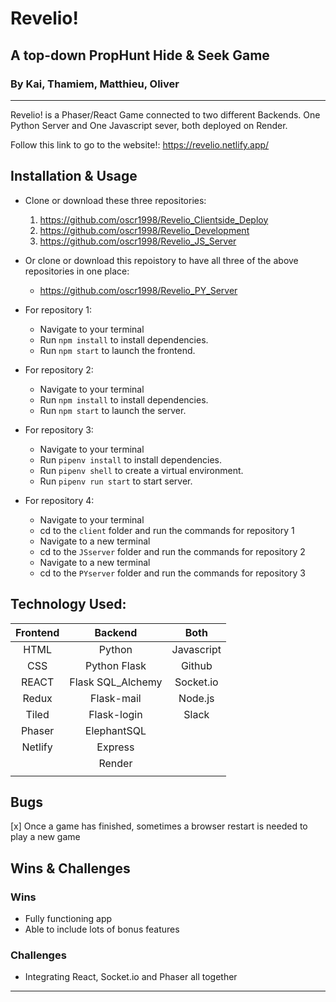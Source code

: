 # Revelio!
## A top-down PropHunt Hide & Seek Game
### By Kai, Thamiem, Matthieu, Oliver
---
Revelio! is a Phaser/React Game connected to two different Backends. One Python Server and One Javascript sever, both deployed on Render.

Follow this link to go to the website!: https://revelio.netlify.app/

## Installation & Usage

- Clone or download these three repositories:
    1. https://github.com/oscr1998/Revelio_Clientside_Deploy
    2. https://github.com/oscr1998/Revelio_Development
    3. https://github.com/oscr1998/Revelio_JS_Server

- Or clone or download this repoistory to have all three of the above repositories in one place:
    - https://github.com/oscr1998/Revelio_PY_Server

- For repository 1:
    - Navigate to your terminal
    - Run `npm install` to install dependencies.
    - Run `npm start` to launch the frontend.
- For repository 2:
    - Navigate to your terminal
    - Run `npm install` to install dependencies.
    - Run `npm start` to launch the server.
- For repository 3:
    - Navigate to your terminal
    - Run `pipenv install` to install dependencies.
    - Run `pipenv shell` to create a virtual environment.
    - Run `pipenv run start` to start server.
- For repository 4:
    - Navigate to your terminal
    - cd to the `client` folder and run the commands for repository 1
    - Navigate to a new terminal
    - cd to the `JSserver` folder and run the commands for repository 2
    - Navigate to a new terminal
    - cd to the `PYserver` folder and run the commands for repository 3

## Technology Used:

| **Frontend** | **Backend**        | **Both**   | 
|:------------:|:------------------:|:----------:|
| HTML         | Python             | Javascript |
| CSS          | Python Flask       | Github     | 
| REACT        | Flask SQL\_Alchemy | Socket\.io |
| Redux        | Flask\-mail        | Node\.js   |
| Tiled        | Flask\-login       | Slack      |
| Phaser       | ElephantSQL        |            |
| Netlify      | Express            |            |
|              | Render             |            |
|              |                    |            |

## Bugs

[x] Once a game has finished, sometimes a browser restart is needed to play a new game

## Wins & Challenges

### Wins

- Fully functioning app
- Able to include lots of bonus features 

### Challenges

- Integrating React, Socket.io and Phaser all together

---


